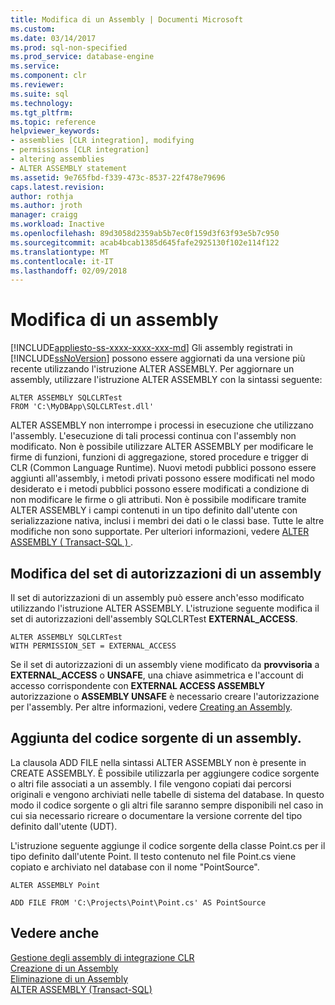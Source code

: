 ```yaml
---
title: Modifica di un Assembly | Documenti Microsoft
ms.custom: 
ms.date: 03/14/2017
ms.prod: sql-non-specified
ms.prod_service: database-engine
ms.service: 
ms.component: clr
ms.reviewer: 
ms.suite: sql
ms.technology: 
ms.tgt_pltfrm: 
ms.topic: reference
helpviewer_keywords:
- assemblies [CLR integration], modifying
- permissions [CLR integration]
- altering assemblies
- ALTER ASSEMBLY statement
ms.assetid: 9e765fbd-f339-473c-8537-22f478e79696
caps.latest.revision: 
author: rothja
ms.author: jroth
manager: craigg
ms.workload: Inactive
ms.openlocfilehash: 89d3058d2359ab5b7ec0f159d3f63f93e5b7c950
ms.sourcegitcommit: acab4bcab1385d645fafe2925130f102e114f122
ms.translationtype: MT
ms.contentlocale: it-IT
ms.lasthandoff: 02/09/2018
---
```

# <a name="altering-an-assembly"></a>Modifica di un assembly
[!INCLUDE[appliesto-ss-xxxx-xxxx-xxx-md](../../../includes/appliesto-ss-xxxx-xxxx-xxx-md.md)]
Gli assembly registrati in [!INCLUDE[ssNoVersion](../../../includes/ssnoversion-md.md)] possono essere aggiornati da una versione più recente utilizzando l'istruzione ALTER ASSEMBLY. Per aggiornare un assembly, utilizzare l'istruzione ALTER ASSEMBLY con la sintassi seguente:  
  
```  
ALTER ASSEMBLY SQLCLRTest  
FROM 'C:\MyDBApp\SQLCLRTest.dll'  
```  
  
 ALTER ASSEMBLY non interrompe i processi in esecuzione che utilizzano l'assembly. L'esecuzione di tali processi continua con l'assembly non modificato. Non è possibile utilizzare ALTER ASSEMBLY per modificare le firme di funzioni, funzioni di aggregazione, stored procedure e trigger di CLR (Common Language Runtime). Nuovi metodi pubblici possono essere aggiunti all'assembly, i metodi privati possono essere modificati nel modo desiderato e i metodi pubblici possono essere modificati a condizione di non modificare le firme o gli attributi. Non è possibile modificare tramite ALTER ASSEMBLY i campi contenuti in un tipo definito dall'utente con serializzazione nativa, inclusi i membri dei dati o le classi base. Tutte le altre modifiche non sono supportate. Per ulteriori informazioni, vedere [ALTER ASSEMBLY &#40; Transact-SQL &#41; ](../../../t-sql/statements/alter-assembly-transact-sql.md).  
  
## <a name="changing-the-permission-set-of-an-assembly"></a>Modifica del set di autorizzazioni di un assembly  
 Il set di autorizzazioni di un assembly può essere anch'esso modificato utilizzando l'istruzione ALTER ASSEMBLY. L'istruzione seguente modifica il set di autorizzazioni dell'assembly SQLCLRTest **EXTERNAL_ACCESS**.  
  
```  
ALTER ASSEMBLY SQLCLRTest  
WITH PERMISSION_SET = EXTERNAL_ACCESS   
```  
  
 Se il set di autorizzazioni di un assembly viene modificato da **provvisoria** a **EXTERNAL_ACCESS** o **UNSAFE**, una chiave asimmetrica e l'account di accesso corrispondente con  **EXTERNAL ACCESS ASSEMBLY** autorizzazione o **ASSEMBLY UNSAFE** è necessario creare l'autorizzazione per l'assembly. Per altre informazioni, vedere [Creating an Assembly](../../../relational-databases/clr-integration/assemblies/creating-an-assembly.md).  
  
## <a name="adding-the-source-code-of-an-assembly"></a>Aggiunta del codice sorgente di un assembly.  
 La clausola ADD FILE nella sintassi ALTER ASSEMBLY non è presente in CREATE ASSEMBLY. È possibile utilizzarla per aggiungere codice sorgente o altri file associati a un assembly. I file vengono copiati dai percorsi originali e vengono archiviati nelle tabelle di sistema del database. In questo modo il codice sorgente o gli altri file saranno sempre disponibili nel caso in cui sia necessario ricreare o documentare la versione corrente del tipo definito dall'utente (UDT).  
  
 L'istruzione seguente aggiunge il codice sorgente della classe Point.cs per il tipo definito dall'utente Point. Il testo contenuto nel file Point.cs viene copiato e archiviato nel database con il nome "PointSource".  
  
 `ALTER ASSEMBLY Point`  
  
 `ADD FILE FROM 'C:\Projects\Point\Point.cs' AS PointSource`  
  
## <a name="see-also"></a>Vedere anche  
 [Gestione degli assembly di integrazione CLR](../../../relational-databases/clr-integration/assemblies/managing-clr-integration-assemblies.md)   
 [Creazione di un Assembly](../../../relational-databases/clr-integration/assemblies/creating-an-assembly.md)   
 [Eliminazione di un Assembly](../../../relational-databases/clr-integration/assemblies/dropping-an-assembly.md)   
 [ALTER ASSEMBLY &#40;Transact-SQL&#41;](../../../t-sql/statements/alter-assembly-transact-sql.md)  
  
  
